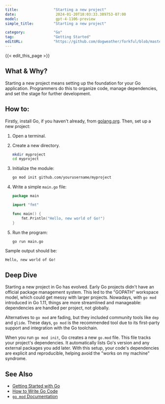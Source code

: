 ```yaml
---
title:                "Starting a new project"
date:                  2024-01-20T18:03:33.389753-07:00
model:                 gpt-4-1106-preview
simple_title:         "Starting a new project"

category:             "Go"
tag:                  "Getting Started"
editURL:              "https://github.com/dogweather/forkful/blob/master/content/en/go/starting-a-new-project.md"
---
```


{{< edit_this_page >}}

## What & Why?
Starting a new project means setting up the foundation for your Go application. Programmers do this to organize code, manage dependencies, and set the stage for further development.

## How to:
Firstly, install Go, if you haven't already, from [golang.org](https://golang.org/dl/). Then, set up a new project:

1. Open a terminal.
2. Create a new directory.

   ```bash
   mkdir myproject
   cd myproject
   ```

3. Initialize the module:

   ```bash
   go mod init github.com/yourusername/myproject
   ```

4. Write a simple `main.go` file:

   ```Go
   package main

   import "fmt"

   func main() {
       fmt.Println("Hello, new world of Go!")
   }
   ```

5. Run the program:

   ```bash
   go run main.go
   ```

Sample output should be:

```
Hello, new world of Go!
```

## Deep Dive
Starting a new project in Go has evolved. Early Go projects didn't have an official package management system. This led to the "GOPATH" workspace model, which could get messy with larger projects. Nowadays, with `go mod` introduced in Go 1.11, things are more streamlined and manageable: dependencies are handled per project, not globally.

Alternatives to `go mod` are fading, but they included community tools like `dep` and `glide`. These days, `go mod` is the recommended tool due to its first-party support and integration with the Go toolchain.

When you run `go mod init`, Go creates a new `go.mod` file. This file tracks your project's dependencies. It automatically lists Go's version and any external packages you add later. With this setup, your code's dependencies are explicit and reproducible, helping avoid the "works on my machine" syndrome.

## See Also
- [Getting Started with Go](https://golang.org/doc/install)
- [How to Write Go Code](https://golang.org/doc/code.html)
- [`go mod` Documentation](https://golang.org/ref/mod)
